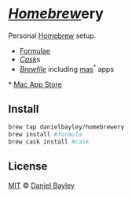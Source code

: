 _[Homebrew]_**ery**
===================
Personal [Homebrew] setup.
* [Formulae]
* [_Cask_]s
* _[Brewfile]_ including [mas]<sup>*</sup> apps

\* [Mac App Store]

Install
-------
~~~ sh
brew tap danielbayley/homebrewery
brew install #formula
brew cask install #cask
~~~

License
-------
[MIT] © [Daniel Bayley]

[MIT]:              LICENSE.md
[Daniel Bayley]:    https://github.com/danielbayley

[homebrew]:         http://brew.sh
[formulae]:         https://github.com/Homebrew/brew/blob/master/share/doc/homebrew/Formula-Cookbook.md#formula-cookbook
[_cask_]:           http://caskroom.github.io
[mas]:              https://github.com/argon/mas
[Mac App Store]:    https://itunes.apple.com/WebObjects/MZStore.woa/wa/viewGrouping?id=&mt=12&ls=1
[brewfile]:         https://github.com/Homebrew/homebrew-bundle#usage

[dotfiles]:         https://github.com/danielbayley/dotfiles
